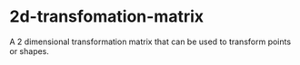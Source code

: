 # 2d-transfomation-matrix
A 2 dimensional transformation matrix that can be used to transform points or shapes.
